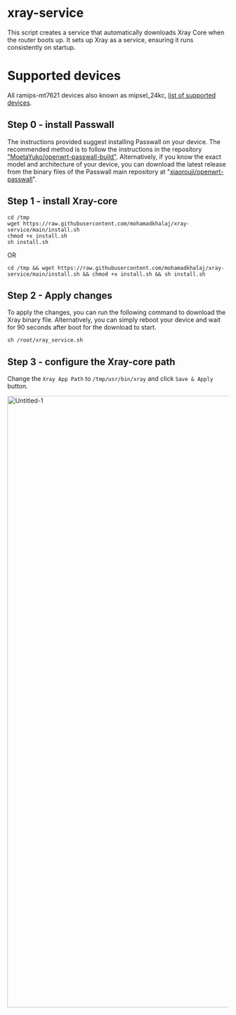 # xray-service
This script creates a service that automatically downloads Xray Core when the router boots up. It sets up Xray as a service, ensuring it runs consistently on startup.

# Supported devices
All ramips-mt7621 devices also known as mipsel_24kc, [list of supported devices](https://downloads.openwrt.org/releases/22.03.3/targets/ramips/mt7621/).

## Step 0 - install Passwall
The instructions provided suggest installing Passwall on your device. The recommended method is to follow the instructions in the repository ["MoetaYuko/openwrt-passwall-build"](https://github.com/MoetaYuko/openwrt-passwall-build). Alternatively, if you know the exact model and architecture of your device, you can download the latest release from the binary files of the Passwall main repository at "[xiaorouji/openwrt-passwall](https://github.com/xiaorouji/openwrt-passwall
)".

## Step 1 - install Xray-core
```
cd /tmp
wget https://raw.githubusercontent.com/mohamadkhalaj/xray-service/main/install.sh
chmod +x install.sh
sh install.sh
```
OR
```
cd /tmp && wget https://raw.githubusercontent.com/mohamadkhalaj/xray-service/main/install.sh && chmod +x install.sh && sh install.sh
```

## Step 2 - Apply changes
To apply the changes, you can run the following command to download the Xray binary file. Alternatively, you can simply reboot your device and wait for 90 seconds after boot for the download to start.
```
sh /root/xray_service.sh
```

## Step 3 - configure the Xray-core path
Change the `Xray App Path` to `/tmp/usr/bin/xray` and click `Save & Apply` button.

<img width="1392" alt="Untitled-1" src="https://github.com/mohamadkhalaj/xray-service/assets/62938359/c40594ec-ddba-4a51-bf9a-358229177df8">
